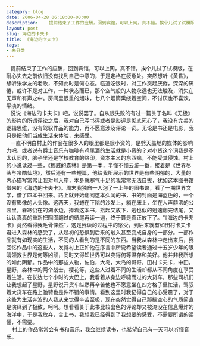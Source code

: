 ```yaml
---
category: blog
date: 2006-04-28 06:18:00+00:00
description:    提前结束了工作的应酬，回到宾馆，可以上网，真不错。挨个儿试了试模版，在耐心
layout: post
slug: 海边的卡夫卡
title: 《海边的卡夫卡》
tags:
- 未分类
---
```


   提前结束了工作的应酬，回到宾馆，可以上网，真不错。挨个儿试了试模版，在耐心失去之前依旧没有找到自己中意的，于是定格在疲惫处。突然想听《黄昏》，想听张学友的老歌，不知此时是何心态。临近吃饭时，对工作突起厌倦，深深的厌倦，或许不是对工作，一种状态而已，那个空气般的人物永远也无法触及，消失在无声和有声之中。房间里很重的烟味，七八个烟筒熏绕着空间，不讨厌也不喜欢，平淡的情绪。  
   说说《海边的卡夫卡》吧，说说罢了。自从很失败的有过一篇关于名叫《无极》的影片的所谓评论之后，我对自己写书评或者是影评是彻底死心了，我没有完美的逻辑思维，没有驾驭作品的能力，再不愿意涉及评论一词。无论是书还是电影，我只是把他们当成生活来体验，来感受。  
   一直不明白村上的作品在很多人的眼里都是很小资的，是劈天盖地的媒体的影响力吧，或者说有爵士音乐有咖啡有鸡尾酒的生活就是小资的？对小资这个词我是不太认同的，脑子里还是学校教育的烙印，资本主义的东西嘛，不能受其侵蚀。村上的小说读过一些，《挪威的森林》是第一本，半懂不懂云游一番，接着是《世界尽头与冷酷仙境》，然后还有一些短篇，他给我所展示的世界是有些阴郁的，大量的内心描写常常让我对号入座，本身就寒气十足的我常常无法自拔，犹如这本图书馆借来的《海边的卡夫卡》。周末我独自一人泡了一上午的图书馆，看了一期世界文学，借了四本书回来。路上就开始翻阅这本久闻的书，书的封面是海蓝色的，一个没有影像的人头像。这两天，我蜷在下陷的沙发上，躺在床上，坐在人声鼎沸的公园里，春寒仍在的湖水边，捧着这本书，拾起又放下，逃也似的迅速翻完结尾，又认认真真的重新把囫囵翻过的结尾再读一遍，终于算是真正放下了。“《海边的卡夫卡》竟然看得我毛骨悚然”，这是我读的过程中的感受，到后来就有如田村卡夫卡君进入森林的感受了，从起初的恐惧到后来的融入甚至变成自身的一部分。一部作品就有如现实的生活，不同的人看到的是不同的东西。当我从森林中走出来后，我回忆作品中的这些人，发觉村上正如他在序言中所说希望读者通过十五岁少年的眼睛领教世界是何等凶顽，同时又得知世界可以变得何等温存和美好。他并非我所想的如此阴郁。作品中的那些人物，佐伯，大岛，大岛的哥哥，田村卡夫卡，中田，星野，森林中的两个战士，樱花等，这些人过着不同的生活却都从不同角度在享受着生活。在长达七个小时的大巴上，我看着从身边呼啸而过的大货车，那些司机们让我想起了星野，星野说开货车纵然再辛苦他也不愿意坐在四方格子里忙活，驾驭着大货车在路上驰骋也是件不错的事情。看到这里时我记得自己的心受震了，对于这些为生活奔波的人我从来觉得辛苦至极，现在突然觉得自己那操空心的气质简直是演绎到了极致，呵呵。想看看关于此书比较出色的评论却又被淹没在信息爆炸的海洋中，于是我放弃，合上书，我想我已经得到了我想要的感受，不需要所谓的读懂，不需要。  
    村上的作品常常会有书和音乐，我会继续读书，也希望自己有一天可以听懂音乐。  

